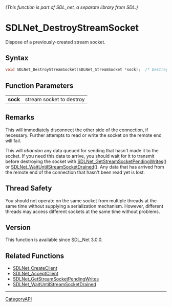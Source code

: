 ###### (This function is part of SDL_net, a separate library from SDL.)
# SDLNet_DestroyStreamSocket

Dispose of a previously-created stream socket.

## Syntax

```c
void SDLNet_DestroyStreamSocket(SDLNet_StreamSocket *sock);  /* Destroy your sockets when finished with them. Does not block, handles shutdown internally. */

```

## Function Parameters

|              |                          |
| ------------ | ------------------------ |
| **sock**     | stream socket to destroy |

## Remarks

This will immediately disconnect the other side of the connection, if
necessary. Further attempts to read or write the socket on the remote end
will fail.

This will _abandon_ any data queued for sending that hasn't made it to the
socket. If you need this data to arrive, you should wait for it to transmit
before destroying the socket with
[SDLNet_GetStreamSocketPendingWrites](SDLNet_GetStreamSocketPendingWrites.md)()
or
[SDLNet_WaitUntilStreamSocketDrained](SDLNet_WaitUntilStreamSocketDrained.md)().
Any data that has arrived from the remote end of the connection that hasn't
been read yet is lost.

## Thread Safety

You should not operate on the same socket from multiple threads at the same
time without supplying a serialization mechanism. However, different
threads may access different sockets at the same time without problems.

## Version

This function is available since SDL_Net 3.0.0.

## Related Functions

* [SDLNet_CreateClient](SDLNet_CreateClient.md)
* [SDLNet_AcceptClient](SDLNet_AcceptClient.md)
* [SDLNet_GetStreamSocketPendingWrites](SDLNet_GetStreamSocketPendingWrites.md)
* [SDLNet_WaitUntilStreamSocketDrained](SDLNet_WaitUntilStreamSocketDrained.md)

----
[CategoryAPI](CategoryAPI.md)
